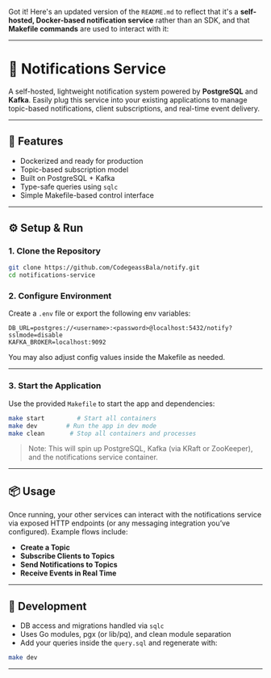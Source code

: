 Got it! Here's an updated version of the `README.md` to reflect that it's a **self-hosted, Docker-based notification service** rather than an SDK, and that **Makefile commands** are used to interact with it:

---

# 📣 Notifications Service

A self-hosted, lightweight notification system powered by **PostgreSQL** and **Kafka**. Easily plug this service into your existing applications to manage topic-based notifications, client subscriptions, and real-time event delivery.

---

## 🚀 Features

- Dockerized and ready for production
- Topic-based subscription model
- Built on PostgreSQL + Kafka
- Type-safe queries using `sqlc`
- Simple Makefile-based control interface

---

## ⚙️ Setup & Run

### 1. Clone the Repository

```bash
git clone https://github.com/CodegeassBala/notify.git
cd notifications-service
```

### 2. Configure Environment

Create a `.env` file or export the following env variables:

```env
DB_URL=postgres://<username>:<password>@localhost:5432/notify?sslmode=disable
KAFKA_BROKER=localhost:9092
```

You may also adjust config values inside the Makefile as needed.

---

### 3. Start the Application

Use the provided `Makefile` to start the app and dependencies:

```bash
make start         # Start all containers
make dev        # Run the app in dev mode      
make clean       # Stop all containers and processes
```

> Note: This will spin up PostgreSQL, Kafka (via KRaft or ZooKeeper), and the notifications service container.

---

## 📦 Usage

Once running, your other services can interact with the notifications service via exposed HTTP endpoints (or any messaging integration you’ve configured). Example flows include:

- **Create a Topic**
- **Subscribe Clients to Topics**
- **Send Notifications to Topics**
- **Receive Events in Real Time**

---

## 🧪 Development

- DB access and migrations handled via `sqlc`
- Uses Go modules, pgx (or lib/pq), and clean module separation
- Add your queries inside the `query.sql` and regenerate with:

```bash
make dev
```

---
